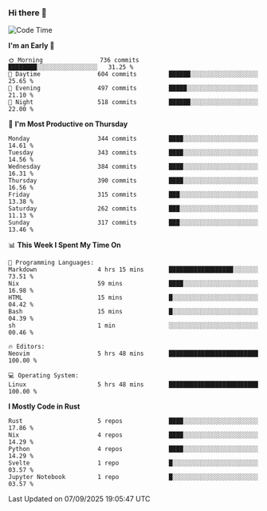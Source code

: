 ### Hi there 👋
<!--START_SECTION:waka-->
![Code Time](http://img.shields.io/badge/Code%20Time-745%20hrs%2016%20mins-blue)

**I'm an Early 🐤** 

```text
🌞 Morning                736 commits         ████████░░░░░░░░░░░░░░░░░   31.25 % 
🌆 Daytime                604 commits         ██████░░░░░░░░░░░░░░░░░░░   25.65 % 
🌃 Evening                497 commits         █████░░░░░░░░░░░░░░░░░░░░   21.10 % 
🌙 Night                  518 commits         ██████░░░░░░░░░░░░░░░░░░░   22.00 % 
```
📅 **I'm Most Productive on Thursday** 

```text
Monday                   344 commits         ████░░░░░░░░░░░░░░░░░░░░░   14.61 % 
Tuesday                  343 commits         ████░░░░░░░░░░░░░░░░░░░░░   14.56 % 
Wednesday                384 commits         ████░░░░░░░░░░░░░░░░░░░░░   16.31 % 
Thursday                 390 commits         ████░░░░░░░░░░░░░░░░░░░░░   16.56 % 
Friday                   315 commits         ███░░░░░░░░░░░░░░░░░░░░░░   13.38 % 
Saturday                 262 commits         ███░░░░░░░░░░░░░░░░░░░░░░   11.13 % 
Sunday                   317 commits         ███░░░░░░░░░░░░░░░░░░░░░░   13.46 % 
```


📊 **This Week I Spent My Time On** 

```text
💬 Programming Languages: 
Markdown                 4 hrs 15 mins       ██████████████████░░░░░░░   73.51 % 
Nix                      59 mins             ████░░░░░░░░░░░░░░░░░░░░░   16.98 % 
HTML                     15 mins             █░░░░░░░░░░░░░░░░░░░░░░░░   04.42 % 
Bash                     15 mins             █░░░░░░░░░░░░░░░░░░░░░░░░   04.39 % 
sh                       1 min               ░░░░░░░░░░░░░░░░░░░░░░░░░   00.46 % 

🔥 Editors: 
Neovim                   5 hrs 48 mins       █████████████████████████   100.00 % 

💻 Operating System: 
Linux                    5 hrs 48 mins       █████████████████████████   100.00 % 
```

**I Mostly Code in Rust** 

```text
Rust                     5 repos             ████░░░░░░░░░░░░░░░░░░░░░   17.86 % 
Nix                      4 repos             ████░░░░░░░░░░░░░░░░░░░░░   14.29 % 
Python                   4 repos             ████░░░░░░░░░░░░░░░░░░░░░   14.29 % 
Svelte                   1 repo              █░░░░░░░░░░░░░░░░░░░░░░░░   03.57 % 
Jupyter Notebook         1 repo              █░░░░░░░░░░░░░░░░░░░░░░░░   03.57 % 
```




 Last Updated on 07/09/2025 19:05:47 UTC
<!--END_SECTION:waka-->

<!--
**YoganshSharma/YoganshSharma** is a ✨ _special_ ✨ repository because its `README.md` (this file) appears on your GitHub profile.

Here are some ideas to get you started:

- 🔭 I’m currently working on ...
- 🌱 I’m currently learning ...
- 👯 I’m looking to collaborate on ...
- 🤔 I’m looking for help with ...
- 💬 Ask me about ...
- 📫 How to reach me: ...
- 😄 Pronouns: ...
- ⚡ Fun fact: ...
-->
